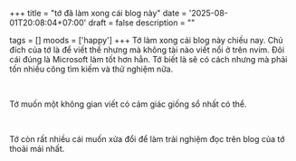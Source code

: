 +++
title = "tớ đã làm xong cái blog này"
date = '2025-08-01T20:08:04+07:00'
draft = false
description = ""

tags = []
moods = ['happy']
+++
Tớ làm xong cái blog này chiều nay. Chủ đích của tớ là để viết thế nhưng mà không tài nào viết nổi ở trên nvim. Đôi cái đúng là Microsoft làm tốt hơn hẳn. Tớ biết là sẽ có cách nhưng mà phải tốn nhiều công tìm kiếm và thử nghiệm nữa.

<br>

Tớ muốn một không gian viết có cảm giác giống sổ nhất có thể.

<br>

Tớ còn rất nhiều cái muốn xửa đổi để làm trải nghiệm đọc trên blog của tớ thoải mái nhất.

